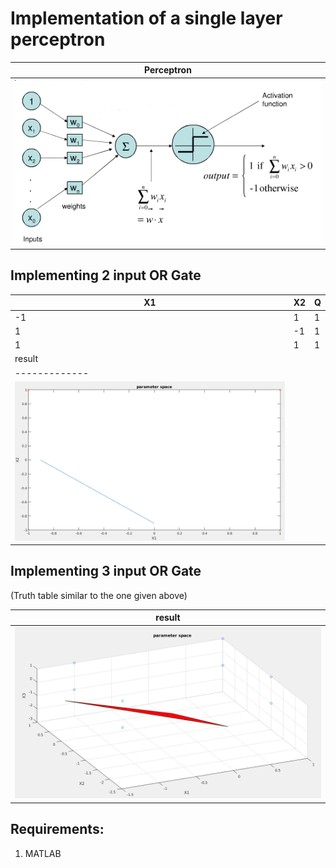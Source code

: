 # Implementation of a single layer perceptron

| Perceptron  | 
| -------------    | 
| ![](./results/perceptron.png) | 

## Implementing 2 input OR Gate

| X1            | X2            |            Q |
| ------------- | ------------- |------------- |
| -1            | 1             |1  |                                 
|  1            | -1            |1  |                                 
|  1            | 1             |1  |                                
| result  | 
| -------------    | 
| ![](./results/2_feature.png ) | 

## Implementing 3 input OR Gate
(Truth table similar to the one given above)

| result  | 
| -------------    | 
| ![](./results/3_feature.png ) | 

## Requirements:
1. MATLAB
